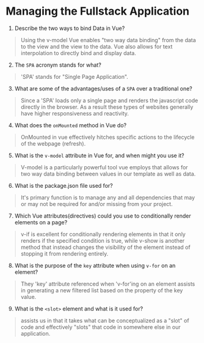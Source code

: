 # Managing the Fullstack Application

1. Describe the two ways to bind Data in Vue?

  > Using the v-model Vue enables "two way data binding" from the data to the view and the view to the data. Vue also allows for text interpolation to directly bind and display data.

2. The `SPA` acronym stands for what?

  > 'SPA' stands for "Single Page Application".

3. What are some of the advantages/uses of a `SPA` over a traditional one?

  > Since a 'SPA' loads only a single page and renders the javascript code directly in the browser. As a result these types of websites generally have higher responsiveness and reactivity.

4. What does the `onMounted` method in Vue do?

  > OnMounted in vue effectively hitches specific actions to the lifecycle of the webpage (refresh).

5. What is the `v-model` attribute in Vue for, and when might you use it?

  > V-model is a particularly powerful tool vue employs that allows for two way data binding between values in our template as well as data.

6. What is the package.json file used for?

  > It's primary function is to manage any and all dependencies that may or may not be required for and/or missing from your project.

7. Which Vue attributes(directives) could you use to conditionally render elements on a page?

  > v-if is excellent for conditionally rendering elements in that it only renders if the specified condition is true, while v-show is another method that instead changes the visibility of the element instead of stopping it from rendering entirely.

8. What is the purpose of the `key` attribute when using `v-for` on an element?

  > They 'key' attribute referenced when 'v-for'ing on an element assists in generating a new filtered list based on the property of the key value.

9. What is the `<slot>` element and what is it used for?

  > <slot> assists us in that it takes what can be conceptualized as a "slot" of code and effectively "slots" that code in somewhere else in our application.

